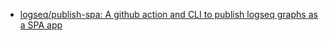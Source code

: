 - [logseq/publish-spa: A github action and CLI to publish logseq graphs as a SPA app](https://github.com/logseq/publish-spa)